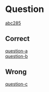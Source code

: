 # Question 
[abc285](https://atcoder.jp/contests/abc285/tasks/)  

## Correct  
[question-a](https://github.com/Thunder-Sky/AtCoder/blob/main/abc285/a/main.js)  
[question-b](https://github.com/Thunder-Sky/AtCoder/blob/main/abc285/b/main.js)

## Wrong  
[question-c](https://github.com/Thunder-Sky/AtCoder/blob/main/abc285/c/main.js)
